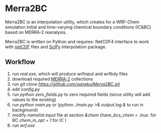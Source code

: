 # Merra2BC
Merra2BC is an interpolation utility, which creates for a WRF-Chem simulation initial and time-varying chemical boundary conditions (IC&BC) based on MERRA-2 reanalysis.

Merra2BC is written on Python and requires:
NetCDF4 interface to work with [netCDF](https://github.com/Unidata/netcdf4-python) files and [SciPy](https://github.com/scipy/scipy) interpolation package.


## Workflow

1. run *real.exe*, which will produce wrfinput and wrfbdy files
2. download required [MERRA-2](https://disc.gsfc.nasa.gov/daac-bin/FTPSubset2.pl) collections
3. run *git clone https://github.com/saneku/Merra2BC.git*
4. edit *config.py*
5. run *python zero_fields.py* to zero required fields (since utility will add values to the existing)
6. run *python main.py* or (python *./main.py >& output.log &* to run in background)
7. modify *namelist.input* file at section *&chem* (*have_bcs_chem = .true.* for BC *chem_in_opt = 1* for IC )
8. run *wrf.exe*
